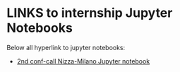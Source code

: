 # LINKS to internship Jupyter Notebooks
Below all hyperlink to jupyter notebooks:
- [2nd conf-call Nizza-Milano Jupyter notebook](./2nd-conf-call-report.html)
